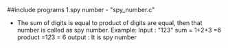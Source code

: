 ##include programs
1.spy number - "spy_number.c"
 * The sum of digits is equal to product of digits are equal, then that number is called as spy number.
 Example:
 Input : "123"
 sum   = 1+2+3 =6
 product =1*2*3 = 6
 output : It is spy number